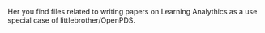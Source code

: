 Her you find files related to writing papers on Learning Analythics as a use special case of littlebrother/OpenPDS.
